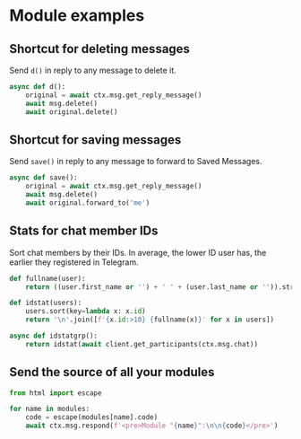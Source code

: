 # Module examples

## Shortcut for deleting messages

Send `d()` in reply to any message to delete it.

```python
async def d():
    original = await ctx.msg.get_reply_message()
    await msg.delete()
    await original.delete()
```

## Shortcut for saving messages

Send `save()` in reply to any message to forward to Saved Messages.

```python
async def save():
    original = await ctx.msg.get_reply_message()
    await msg.delete()
    await original.forward_to('me')
```

## Stats for chat member IDs

Sort chat members by their IDs. In average, the lower ID user has, the earlier they registered in Telegram.

```python
def fullname(user):
    return ((user.first_name or '') + ' ' + (user.last_name or '')).strip() or 'Deleted account'

def idstat(users):
    users.sort(key=lambda x: x.id)
    return '\n'.join([f'{x.id:>10} {fullname(x)}' for x in users])

async def idstatgrp():
    return idstat(await client.get_participants(ctx.msg.chat))
```

## Send the source of all your modules

```python
from html import escape

for name in modules:
    code = escape(modules[name].code)
    await ctx.msg.respond(f'<pre>Module "{name}":\n\n{code}</pre>')
```
